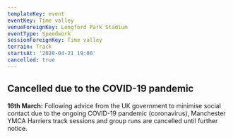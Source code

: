 ```yaml
---
templateKey: event
eventKey: Time valley
venueForeignKey: Longford Park Stadium
eventType: Speedwork
sessionForeignKey: Time valley
terrain: Track
startsAt: '2020-04-21 19:00'
cancelled: true
---
```

## Cancelled due to the COVID-19 pandemic

**16th March:** Following advice from the UK government to minimise social
 contact due to the ongoing COVID-19 pandemic (coronavirus), Manchester YMCA 
 Harriers track sessions and group runs are cancelled until further notice.
